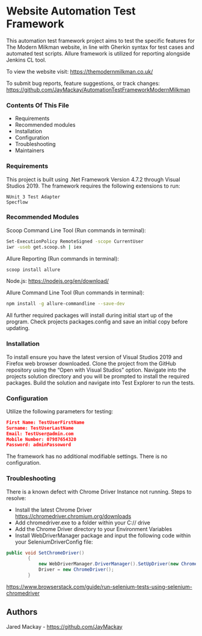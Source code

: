 ﻿# Website Automation Test Framework

This automation test framework project aims to test the specific features for The Modern Milkman website, in line with Gherkin syntax for test cases and automated test scripts. Allure framework is utilized for reporting alongside Jenkins CL tool.

To view the website visit:
https://themodernmilkman.co.uk/ 

To submit bug reports, feature suggestions, or track changes:
https://github.com/JayMackay/AutomationTestFrameworkModernMilkman 

### Contents Of This File

* Requirements
* Recommended modules
* Installation
* Configuration
* Troubleshooting
* Maintainers

### Requirements

This project is built using .Net Framework Version 4.7.2 through Visual Studios 2019. The framework requires the following extensions to run:

```
NUnit 3 Test Adapter
Specflow
```

### Recommended Modules

Scoop Command Line Tool (Run commands in terminal):

```sh
Set-ExecutionPolicy RemoteSigned -scope CurrentUser
iwr -useb get.scoop.sh | iex
```

Allure Reporting (Run commands in terminal):

```sh
scoop install allure
```

Node.js:
https://nodejs.org/en/download/ 

Allure Command Line Tool (Run commands in terminal):

```sh
npm install -g allure-commandline --save-dev
```
All further required packages will install during initial start up of the program. Check projects packages.config and save an initial copy before updating.

### Installation

To install ensure you have the latest version of Visual Studios 2019 and Firefox web browser downloaded. Clone the project from the GitHub repository using the “Open with Visual Studios” option. Navigate into the projects solution directory and you will be prompted to install the required packages. Build the solution and navigate into Test Explorer to run the tests.

### Configuration

Utilize the following parameters for testing:

```json
First Name: TestUserFirstName
Surname: TestUserLastName
Email: TestUser@admin.com
Mobile Number: 07987654320
Password: adminPassoword
```

The framework has no additional modifiable settings. There is no configuration.

### Troubleshooting

There is a known defect with Chrome Driver Instance not running. Steps to resolve:

* Install the latest Chrome Driver
    https://chromedriver.chromium.org/downloads 
* Add chromedriver.exe to a folder within your C:// drive
* Add the Chrome Driver directory to your Environment Variables
* Install WebDriverManager package and input the following code within your SeleniumDriverConfig file:

```cs
public void SetChromeDriver()
        {
            new WebDriverManager.DriverManager().SetUpDriver(new ChromeConfig());
            Driver = new ChromeDriver();
        }
```

https://www.browserstack.com/guide/run-selenium-tests-using-selenium-chromedriver 

## Authors

Jared Mackay - https://github.com/JayMackay